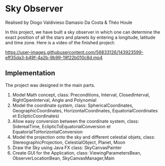 # Sky Observer

Realised by Diogo Valdivieso Damasio Da Costa & Théo Houle

In this project, we have built a sky observer in which one can determine the exact position of all the stars and planets by entering a longitude, latitude and time zone.
Here is a video of the finished project:

https://user-images.githubusercontent.com/56833126/143923599-eff35da3-b49f-4a2b-9b99-19f22b010c8d.mp4

## Implementation

The project was designed in the main parts. 

1) Model Math concept, class: Preconditions, Interval, ClosedInterval, RightOpenInterval, Angle and Polynomial
2) Model the coordinate system, class: SphericalCoordinates, GeographicCoordinates, HorizontalCoordinates, EquatorialCoordinates et EclipticCoordinates) 
3) Allow easy conversion between the coordinate system, class: SiderealTime, EclipticToEquatorialConversion et EquatorialToHorizontalConversion
4) Model the projection onto the sky and different celestial objets, class: StereographicProjection, CelestialObject, Planet, Moon 
5) Draw the Sky using Java FX class: SkyCanvasPainter
6) Create GUI for the Application, class: ViewingParametersBean, ObserverLocationBean, SkyCanvasManager,Main

